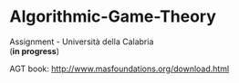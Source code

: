 # Algorithmic-Game-Theory
Assignment - Università della Calabria<br>
(<b>in progress</b>)

AGT book: http://www.masfoundations.org/download.html
